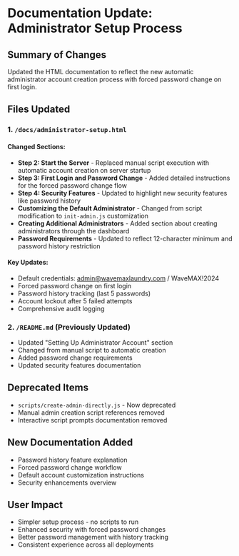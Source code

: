 # Documentation Update: Administrator Setup Process

## Summary of Changes

Updated the HTML documentation to reflect the new automatic administrator account creation process with forced password change on first login.

## Files Updated

### 1. `/docs/administrator-setup.html`

#### Changed Sections:
- **Step 2: Start the Server** - Replaced manual script execution with automatic account creation on server startup
- **Step 3: First Login and Password Change** - Added detailed instructions for the forced password change flow
- **Step 4: Security Features** - Updated to highlight new security features like password history
- **Customizing the Default Administrator** - Changed from script modification to `init-admin.js` customization
- **Creating Additional Administrators** - Added section about creating administrators through the dashboard
- **Password Requirements** - Updated to reflect 12-character minimum and password history restriction

#### Key Updates:
- Default credentials: admin@wavemaxlaundry.com / WaveMAX!2024
- Forced password change on first login
- Password history tracking (last 5 passwords)
- Account lockout after 5 failed attempts
- Comprehensive audit logging

### 2. `/README.md` (Previously Updated)

- Updated "Setting Up Administrator Account" section
- Changed from manual script to automatic creation
- Added password change requirements
- Updated security features documentation

## Deprecated Items

- `scripts/create-admin-directly.js` - Now deprecated
- Manual admin creation script references removed
- Interactive script prompts documentation removed

## New Documentation Added

- Password history feature explanation
- Forced password change workflow
- Default account customization instructions
- Security enhancements overview

## User Impact

- Simpler setup process - no scripts to run
- Enhanced security with forced password changes
- Better password management with history tracking
- Consistent experience across all deployments